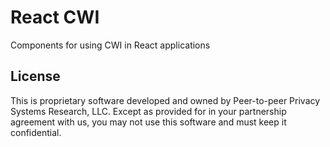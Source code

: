 # React CWI

Components for using CWI in React applications

## License

This is proprietary software developed and owned by Peer-to-peer Privacy Systems Research, LLC. 
Except as provided for in your partnership agreement with us, you may not use this software and 
must keep it confidential.